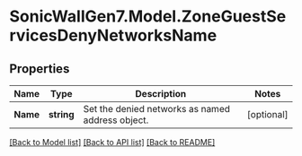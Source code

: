 # SonicWallGen7.Model.ZoneGuestServicesDenyNetworksName

## Properties

Name | Type | Description | Notes
------------ | ------------- | ------------- | -------------
**Name** | **string** | Set the denied networks as named address object. | [optional] 

[[Back to Model list]](../README.md#documentation-for-models) [[Back to API list]](../README.md#documentation-for-api-endpoints) [[Back to README]](../README.md)


